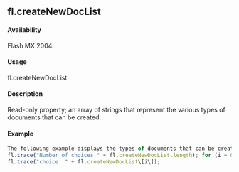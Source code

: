 ## fl.createNewDocList

#### Availability

Flash MX 2004.

#### Usage

fl.createNewDocList

#### Description

Read-only property; an array of strings that represent the various types of documents that can be created.

#### Example

```javascript
The following example displays the types of documents that can be created, in the Output panel:
fl.trace("Number of choices " + fl.createNewDocList.length); for (i = 0; i \< fl.createNewDocList.length; i++)
fl.trace("choice: " + fl.createNewDocList\[i\]);

```